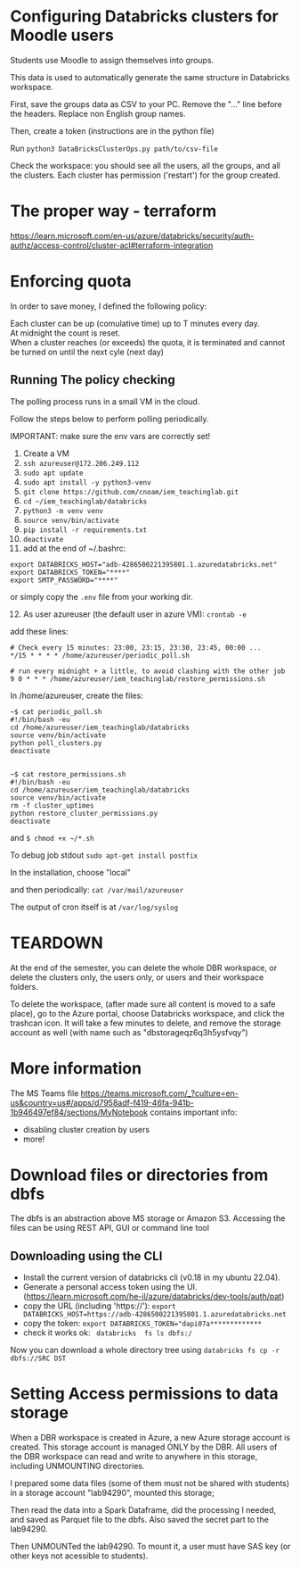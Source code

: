 # Configuring Databricks clusters for Moodle users

Students use Moodle to assign themselves into groups. 

This data is used to automatically generate the same structure in Databricks workspace.

First, save the groups data as CSV to your PC. Remove the "..." line before the headers. Replace non English group names.

Then, create a token (instructions are in the python file)

Run `python3 DataBricksClusterOps.py path/to/csv-file`

Check the workspace: you should see all the users, all the groups, and all the clusters.
Each cluster has permission ('restart') for the group created.

# The proper way - terraform
https://learn.microsoft.com/en-us/azure/databricks/security/auth-authz/access-control/cluster-acl#terraform-integration

# Enforcing quota
In order to save money, I defined the following policy:

  Each cluster can be up (comulative time) up to T minutes every day. <br>
  At midnight the count is reset.<br>
  When a cluster reaches (or exceeds) the quota, it is terminated and cannot be turned on until the next cyle (next day)


## Running The policy checking

The polling process runs in a small VM in the cloud.

Follow the steps below to perform polling periodically.

IMPORTANT: make sure the env vars are correctly set!
1. Create a VM
2. `ssh azureuser@172.206.249.112`
3. `sudo apt update`
4. `sudo apt install -y python3-venv`
5. `git clone https://github.com/cnoam/iem_teachinglab.git`
6. `cd ~/iem_teachinglab/databricks`
7. `python3 -m venv venv`
8. `source venv/bin/activate`
9. `pip install -r requirements.txt`
10. `deactivate`
11. add at the end of ~/.bashrc:
```asciidoc
export DATABRICKS_HOST="adb-4286500221395801.1.azuredatabricks.net"
export DATABRICKS_TOKEN="****"
export SMTP_PASSWORD="****"
```
or simply copy the `.env` file from your working dir.

12. As user azureuser (the default user in azure VM): `crontab -e`

add these lines:
```
# Check every 15 minutes: 23:00, 23:15, 23:30, 23:45, 00:00 ... 
*/15 * * * * /home/azureuser/periodic_poll.sh

# run every midnight + a little, to avoid clashing with the other job
9 0 * * * /home/azureuser/iem_teachinglab/restore_permissions.sh
```
In /home/azureuser, create the files:
```
~$ cat periodic_poll.sh 
#!/bin/bash -eu
cd /home/azureuser/iem_teachinglab/databricks
source venv/bin/activate
python poll_clusters.py
deactivate


~$ cat restore_permissions.sh 
#!/bin/bash -eu
cd /home/azureuser/iem_teachinglab/databricks
source venv/bin/activate
rm -f cluster_uptimes
python restore_cluster_permissions.py
deactivate
```
and `$ chmod +x ~/*.sh`

To debug job stdout  `sudo apt-get install postfix`

In the installation, choose "local"

and then periodically:  `cat /var/mail/azureuser`

The output of cron itself is at `/var/log/syslog`


# TEARDOWN
At the end of the semester, you can delete the whole DBR workspace, or delete the clusters only, the users only, or users and their workspace folders.

To delete the workspace,  (after made sure all content is moved to a safe place), go to the Azure portal, choose Databricks workspace, and click the trashcan icon.  It will take a few minutes to delete, and remove the storage account as well (with name such as "dbstorageqz6q3h5ysfvqy")


# More information
The MS Teams file https://teams.microsoft.com/_?culture=en-us&country=us#/apps/d7958adf-f419-46fa-941b-1b946497ef84/sections/MyNotebook
contains important info:
 - disabling cluster creation by users
 - more!
 
 # Download files or directories from dbfs
 The dbfs is an abstraction above MS storage or Amazon S3. Accessing the files can be using REST API, GUI or command line tool

 ## Downloading using the CLI
 - Install the current version of databricks cli (v0.18 in my ubuntu 22.04).
 - Generate a personal access token using the UI. (https://learn.microsoft.com/he-il/azure/databricks/dev-tools/auth/pat)
 - copy the URL (including 'https://'):    `export DATABRICKS_HOST=https://adb-4286500221395801.1.azuredatabricks.net`
 - copy the token:    `export DATABRICKS_TOKEN="dapi07a*************`
 - check it works ok:   ` databricks  fs ls dbfs:/`

Now you can download a whole directory tree using `databricks fs cp -r dbfs://SRC DST`


# Setting Access permissions to data storage
When a DBR workspace is created in Azure, a new Azure storage account is created. This storage account is managed ONLY by the DBR.
All users of the DBR workspace can read and write to anywhere in this storage, including UNMOUNTING directories.

I prepared some data files (some of them must not be shared with students) in a storage account "lab94290", mounted this storage;

Then read the data into a Spark Dataframe, did the processing I needed, and saved as Parquet file to the dbfs. Also saved the secret part to the lab94290.

Then UNMOUNTed the lab94290. To mount it, a user must have SAS key (or other keys not acessible to students).
